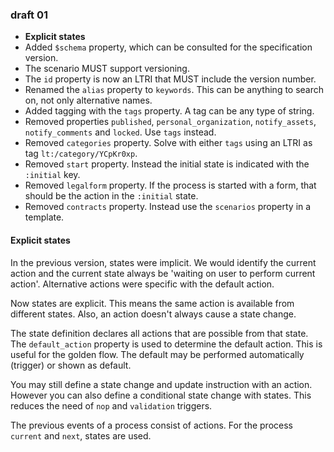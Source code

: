### draft 01

* **Explicit states**
* Added `$schema` property, which can be consulted for the specification version.
* The scenario MUST support versioning.
* The `id` property is now an LTRI that MUST include the version number.
* Renamed the `alias` property to `keywords`. This can be anything to search on, not only alternative names.
* Added tagging with the `tags` property. A tag can be any type of string.
* Removed properties `published`, `personal_organization`, `notify_assets`, `notify_comments` and `locked`. Use `tags` instead.
* Removed `categories` property. Solve with either `tags` using an LTRI as tag `lt:/category/YCpKr0xp`.
* Removed `start` property. Instead the initial state is indicated with the `:initial` key.
* Removed `legalform` property. If the process is started with a form, that should be the action in the `:initial` state.
* Removed `contracts` property. Instead use the `scenarios` property in a template.

#### Explicit states

In the previous version, states were implicit. We would identify the current action and the current state always be
'waiting on user to perform current action'. Alternative actions were specific with the default action.

Now states are explicit. This means the same action is available from different states. Also, an action doesn't always
cause a state change.

The state definition declares all actions that are possible from that state. The `default_action` property is used to
determine the default action. This is useful for the golden flow. The default may be performed automatically (trigger)
or shown as default.

You may still define a state change and update instruction with an action. However you can also define a conditional
state change with states. This reduces the need of `nop` and `validation` triggers.

The previous events of a process consist of actions. For the process `current` and `next`, states are used.
